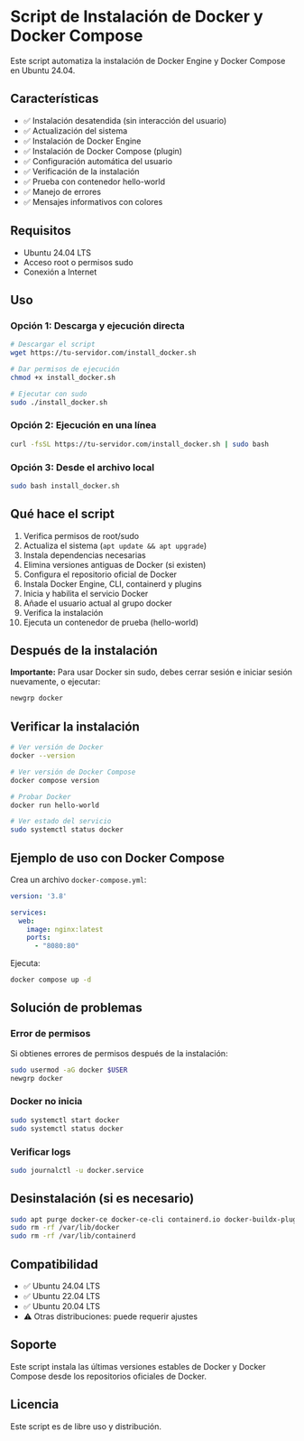 # Script de Instalación de Docker y Docker Compose

Este script automatiza la instalación de Docker Engine y Docker Compose en Ubuntu 24.04.

## Características

- ✅ Instalación desatendida (sin interacción del usuario)
- ✅ Actualización del sistema
- ✅ Instalación de Docker Engine
- ✅ Instalación de Docker Compose (plugin)
- ✅ Configuración automática del usuario
- ✅ Verificación de la instalación
- ✅ Prueba con contenedor hello-world
- ✅ Manejo de errores
- ✅ Mensajes informativos con colores

## Requisitos

- Ubuntu 24.04 LTS
- Acceso root o permisos sudo
- Conexión a Internet

## Uso

### Opción 1: Descarga y ejecución directa

```bash
# Descargar el script
wget https://tu-servidor.com/install_docker.sh

# Dar permisos de ejecución
chmod +x install_docker.sh

# Ejecutar con sudo
sudo ./install_docker.sh
```

### Opción 2: Ejecución en una línea

```bash
curl -fsSL https://tu-servidor.com/install_docker.sh | sudo bash
```

### Opción 3: Desde el archivo local

```bash
sudo bash install_docker.sh
```

## Qué hace el script

1. Verifica permisos de root/sudo
2. Actualiza el sistema (`apt update && apt upgrade`)
3. Instala dependencias necesarias
4. Elimina versiones antiguas de Docker (si existen)
5. Configura el repositorio oficial de Docker
6. Instala Docker Engine, CLI, containerd y plugins
7. Inicia y habilita el servicio Docker
8. Añade el usuario actual al grupo docker
9. Verifica la instalación
10. Ejecuta un contenedor de prueba (hello-world)

## Después de la instalación

**Importante:** Para usar Docker sin sudo, debes cerrar sesión e iniciar sesión nuevamente, o ejecutar:

```bash
newgrp docker
```

## Verificar la instalación

```bash
# Ver versión de Docker
docker --version

# Ver versión de Docker Compose
docker compose version

# Probar Docker
docker run hello-world

# Ver estado del servicio
sudo systemctl status docker
```

## Ejemplo de uso con Docker Compose

Crea un archivo `docker-compose.yml`:

```yaml
version: '3.8'

services:
  web:
    image: nginx:latest
    ports:
      - "8080:80"
```

Ejecuta:

```bash
docker compose up -d
```

## Solución de problemas

### Error de permisos
Si obtienes errores de permisos después de la instalación:
```bash
sudo usermod -aG docker $USER
newgrp docker
```

### Docker no inicia
```bash
sudo systemctl start docker
sudo systemctl status docker
```

### Verificar logs
```bash
sudo journalctl -u docker.service
```

## Desinstalación (si es necesario)

```bash
sudo apt purge docker-ce docker-ce-cli containerd.io docker-buildx-plugin docker-compose-plugin
sudo rm -rf /var/lib/docker
sudo rm -rf /var/lib/containerd
```

## Compatibilidad

- ✅ Ubuntu 24.04 LTS
- ✅ Ubuntu 22.04 LTS
- ✅ Ubuntu 20.04 LTS
- ⚠️ Otras distribuciones: puede requerir ajustes

## Soporte

Este script instala las últimas versiones estables de Docker y Docker Compose desde los repositorios oficiales de Docker.

## Licencia

Este script es de libre uso y distribución.